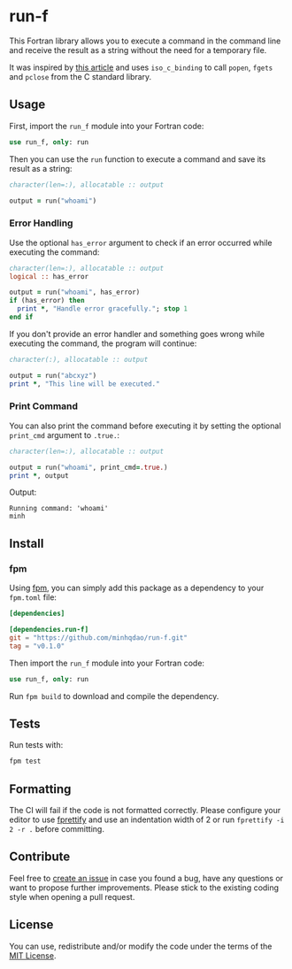 # run-f

This Fortran library allows you to execute a command in the command line and receive the result as a string without the need for a temporary file.

It was inspired by [this article](https://degenerateconic.com/fortran-c-interoperability.html) and uses `iso_c_binding` to call `popen`, `fgets` and `pclose` from the C standard library.

## Usage

First, import the `run_f` module into your Fortran code:

```fortran
use run_f, only: run
```

Then you can use the `run` function to execute a command and save its result as a string:

```fortran
character(len=:), allocatable :: output

output = run("whoami")
```

### Error Handling

Use the optional `has_error` argument to check if an error occurred while executing the command:

```fortran
character(len=:), allocatable :: output
logical :: has_error

output = run("whoami", has_error)
if (has_error) then
  print *, "Handle error gracefully."; stop 1
end if
```

If you don't provide an error handler and something goes wrong while executing the command, the program will continue:

```fortran
character(:), allocatable :: output

output = run("abcxyz")
print *, "This line will be executed."
```

### Print Command

You can also print the command before executing it by setting the optional `print_cmd` argument to `.true.`:

```fortran
character(len=:), allocatable :: output

output = run("whoami", print_cmd=.true.)
print *, output
```

Output:
```
Running command: 'whoami'
minh
```

## Install

### fpm

Using [fpm](https://fpm.fortran-lang.org/en/index.html), you can simply add this package as a dependency to your `fpm.toml` file:

```toml
[dependencies]

[dependencies.run-f]
git = "https://github.com/minhqdao/run-f.git"
tag = "v0.1.0"
```

Then import the `run_f` module into your Fortran code:

```fortran
use run_f, only: run
```

Run `fpm build` to download and compile the dependency.

## Tests

Run tests with:

```bash
fpm test
```

## Formatting

The CI will fail if the code is not formatted correctly. Please configure your editor to use [fprettify](https://pypi.org/project/fprettify/) and use an indentation width of 2 or run `fprettify -i 2 -r .` before committing.

## Contribute

Feel free to [create an issue](https://github.com/minhqdao/run-f/issues) in case you found a bug, have any questions or want to propose further improvements. Please stick to the existing coding style when opening a pull request.

## License

You can use, redistribute and/or modify the code under the terms of the [MIT License](https://github.com/minhqdao/run-f/blob/main/LICENSE).
